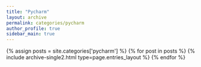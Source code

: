 ```yaml
---
title: "Pycharm"
layout: archive
permalink: categories/pycharm
author_profile: true
sidebar_main: true
---
```


{% assign posts = site.categories['pycharm'] %}
{% for post in posts %} {% include archive-single2.html type=page.entries_layout %} {% endfor %}